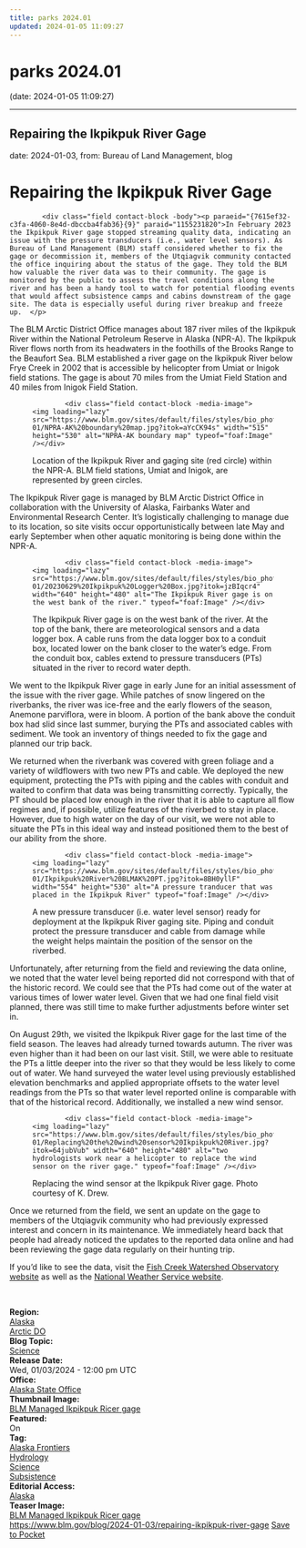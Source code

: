 ```yaml
---
title: parks 2024.01
updated: 2024-01-05 11:09:27
---
```


# parks 2024.01

(date: 2024-01-05 11:09:27)

---

## Repairing the Ikpikpuk River Gage

date: 2024-01-03, from: Bureau of Land Management, blog

<div class="field contact-block -title"><h1>Repairing the Ikpikpuk River Gage</h1></div>
      




  

            <div class="field contact-block -body"><p paraeid="{7615ef32-c3fa-4060-8e4d-dbccba4fab36}{9}" paraid="1155231820">In February 2023 the Ikpikpuk River gage stopped streaming quality data, indicating an issue with the pressure transducers (i.e., water level sensors). As Bureau of Land Management (BLM) staff considered whether to fix the gage or decommission it, members of the Utqiagvik community contacted the office inquiring about the status of the gage. They told the BLM how valuable the river data was to their community. The gage is monitored by the public to assess the travel conditions along the river and has been a handy tool to watch for potential flooding events that would affect subsistence camps and cabins downstream of the gage site. The data is especially useful during river breakup and freeze up.  </p>

<p paraeid="{577b156c-8d0c-47df-ba9a-a665d6e76d55}{212}" paraid="1260451055">The BLM Arctic District Office manages about 187 river miles of the Ikpikpuk River within the National Petroleum Reserve in Alaska (NPR-A). The Ikpikpuk River flows north from its headwaters in the foothills of the Brooks Range to the Beaufort Sea. BLM established a river gage on the Ikpikpuk River below Frye Creek in 2002 that is accessible by helicopter from Umiat or Inigok field stations. The gage is about 70 miles from the Umiat Field Station and 40 miles from Inigok Field Station. </p>

<figure role="group"><div data-embed-button="embed_image" data-entity-embed-display="view_mode:media.wysiwyg_embed" data-entity-type="media" data-entity-uuid="cb37263b-e3a3-4281-b088-01dc3232d360" data-langcode="en" data-entity-embed-display-settings="[]" class="embedded-entity"><div>
  
  




  

            <div class="field contact-block -media-image">  <img loading="lazy" src="https://www.blm.gov/sites/default/files/styles/bio_photo/public/images/2024-01/NPRA-AK%20boundary%20map.jpg?itok=aYcCK94s" width="515" height="530" alt="NPRA-AK boundary map" typeof="foaf:Image" /></div>
      
</div>
</div>
<figcaption>Location of the Ikpikpuk River and gaging site (red circle) within the NPR-A. BLM field stations, Umiat and Inigok, are represented by green circles.</figcaption></figure><p paraeid="{a1a53f25-7c48-4975-a251-b6fde374a811}{21}" paraid="1866066542">The Ikpikpuk River gage is managed by BLM Arctic District Office in collaboration with the University of Alaska, Fairbanks Water and Environmental Research Center. It’s logistically challenging to manage due to its location, so site visits occur opportunistically between late May and early September when other aquatic monitoring is being done within the NPR-A.</p>

<figure role="group"><div data-embed-button="embed_image" data-entity-embed-display="view_mode:media.wysiwyg_embed" data-entity-type="media" data-entity-uuid="c6c73755-2031-4c30-8ef5-296197753b6d" data-langcode="en" data-entity-embed-display-settings="[]" class="embedded-entity"><div>
  
  




  

            <div class="field contact-block -media-image">  <img loading="lazy" src="https://www.blm.gov/sites/default/files/styles/bio_photo/public/images/2024-01/20230629%20Ikpikpuk%20Logger%20Box.jpg?itok=jzBIqcr4" width="640" height="480" alt="The Ikpikpuk River gage is on the west bank of the river." typeof="foaf:Image" /></div>
      
</div>
</div>
<figcaption>The Ikpikpuk River gage is on the west bank of the river. At the top of the bank, there are meteorological sensors and a data logger box. A cable runs from the data logger box to a conduit box, located lower on the bank closer to the water’s edge. From the conduit box, cables extend to pressure transducers (PTs) situated in the river to record water depth.</figcaption></figure><p paraeid="{78d2545c-2ef2-4c81-b63d-952d14646403}{97}" paraid="1866066542">We went to the Ikpikpuk River gage in early June for an initial assessment of the issue with the river gage. While patches of snow lingered on the riverbanks, the river was ice-free and the early flowers of the season, Anemone parviflora, were in bloom. A portion of the bank above the conduit box had slid since last summer, burying the PTs and associated cables with sediment. We took an inventory of things needed to fix the gage and planned our trip back.   </p>

<p paraeid="{78d2545c-2ef2-4c81-b63d-952d14646403}{163}" paraid="1100428544">We returned when the riverbank was covered with green foliage and a variety of wildflowers with two new PTs and cable. We deployed the new equipment, protecting the PTs with piping and the cables with conduit and waited to confirm that data was being transmitting correctly. Typically, the PT should be placed low enough in the river that it is able to capture all flow regimes and, if possible, utilize features of the riverbed to stay in place. However, due to high water on the day of our visit, we were not able to situate the PTs in this ideal way and instead positioned them to the best of our ability from the shore. </p>

<figure role="group"><div data-embed-button="embed_image" data-entity-embed-display="view_mode:media.wysiwyg_embed" data-entity-type="media" data-entity-uuid="00585e4f-cfe9-453f-86ce-b4ede139013a" data-langcode="en" data-entity-embed-display-settings="[]" class="embedded-entity"><div>
  
  




  

            <div class="field contact-block -media-image">  <img loading="lazy" src="https://www.blm.gov/sites/default/files/styles/bio_photo/public/images/2024-01/Ikpikpuk%20River%20BLMAK%20PT.jpg?itok=8BH0yllF" width="554" height="530" alt="A pressure tranducer that was placed in the Ikpikpuk River" typeof="foaf:Image" /></div>
      
</div>
</div>
<figcaption>A new pressure transducer (i.e. water level sensor) ready for deployment at the Ikpikpuk River gaging site. Piping and conduit protect the pressure transducer and cable from damage while the weight helps maintain the position of the sensor on the riverbed.</figcaption></figure><p paraeid="{6a0bd124-a95b-456e-979e-af9527e50c36}{7}" paraid="217454340">Unfortunately, after returning from the field and reviewing the data online, we noted that the water level being reported did not correspond with that of the historic record. We could see that the PTs had come out of the water at various times of lower water level. Given that we had one final field visit planned, there was still time to make further adjustments before winter set in. </p>

<p paraeid="{6a0bd124-a95b-456e-979e-af9527e50c36}{49}" paraid="724949401">On August 29th, we visited the Ikpikpuk River gage for the last time of the field season. The leaves had already turned towards autumn. The river was even higher than it had been on our last visit. Still, we were able to resituate the PTs a little deeper into the river so that they would be less likely to come out of water. We hand surveyed the water level using previously established elevation benchmarks and applied appropriate offsets to the water level readings from the PTs so that water level reported online is comparable with that of the historical record. Additionally, we installed a new wind sensor.  </p>

<figure role="group"><div data-embed-button="embed_image" data-entity-embed-display="view_mode:media.wysiwyg_embed" data-entity-type="media" data-entity-uuid="ce998cb4-9b8b-46f8-a656-365a00878c49" data-langcode="en" data-entity-embed-display-settings="[]" class="embedded-entity"><div>
  
  




  

            <div class="field contact-block -media-image">  <img loading="lazy" src="https://www.blm.gov/sites/default/files/styles/bio_photo/public/images/2024-01/Replacing%20the%20wind%20sensor%20Ikpikpuk%20River.jpg?itok=64jubVub" width="640" height="480" alt="two hydrologists work near a helicopter to replace the wind sensor on the river gage." typeof="foaf:Image" /></div>
      
</div>
</div>
<figcaption>Replacing the wind sensor at the Ikpikpuk River gage. Photo courtesy of K. Drew.</figcaption></figure><p paraeid="{6a0bd124-a95b-456e-979e-af9527e50c36}{165}" paraid="463884885">Once we returned from the field, we sent an update on the gage to members of the Utqiagvik community who had previously expressed interest and concern in its maintenance. We immediately heard back that people had already noticed the updates to the reported data online and had been reviewing the gage data regularly on their hunting trip. </p>

<p paraeid="{6a0bd124-a95b-456e-979e-af9527e50c36}{181}" paraid="538889652">If you’d like to see the data, visit the <a href="https://ine.uaf.edu/werc/projects/npra-hydrology/ikpikpuk.aspx" target="_blank">Fish Creek Watershed Observatory website</a> as well as the <a href="https://water.weather.gov/ahps2/hydrograph.php?wfo=pafg3&gage=ikpa2" target="_blank">National Weather Service website</a>. </p>

<p paraeid="{a1a53f25-7c48-4975-a251-b6fde374a811}{198}" paraid="724949401">   </p>
</div>
      




  

  <div class="field contact-block -region">
    <div><strong>Region:</strong> </div>
          <div>
              <div><a href="https://www.blm.gov/region/alaska" hreflang="en">Alaska</a></div>
          <div><a href="https://www.blm.gov/region/arctic-do" hreflang="en">Arctic DO</a></div>
              </div>
      </div>





  

<div class="blog-topics">
    <div class="field contact-block -blog-topic">
      <div><strong>Blog Topic:</strong> </div>
                    <div class="blog-topic"><a href="https://www.blm.gov/blog-topic/science" hreflang="en">Science</a></div>
                </div>
  </div>





  

  <div class="field contact-block -release-date">
    <div><strong>Release Date:</strong> </div>
              <div><time datetime="2024-01-03T12:00:00Z">Wed, 01/03/2024 - 12:00 pm UTC</time></div>
          </div>





  

  <div class="field contact-block -office">
    <div><strong>Office:</strong> </div>
              <div><a href="https://www.blm.gov/office/alaska-state-office" hreflang="en">Alaska State Office</a></div>
          </div>





  

  <div class="field contact-block -thumbnail-image">
    <div><strong>Thumbnail Image:</strong> </div>
              <div><a href="https://www.blm.gov/media/46378/edit" hreflang="en">BLM Managed Ikpikpuk Ricer gage</a></div>
          </div>





  

  <div class="field contact-block -featured">
    <div><strong>Featured:</strong> </div>
              <div>On</div>
          </div>





  

<div class="blog-tags">
    <div class="field contact-block -tag">
      <div><strong>Tag:</strong> </div>
              <div>
                    <div><a href="https://www.blm.gov/tag/alaska-frontiers" hreflang="en">Alaska Frontiers</a></div>
              <div><a href="https://www.blm.gov/tag/hydrology" hreflang="en">Hydrology</a></div>
              <div><a href="https://www.blm.gov/tag/science" hreflang="en">Science</a></div>
              <div><a href="https://www.blm.gov/tag/subsistence" hreflang="en">Subsistence</a></div>
                    </div>
          </div>
  </div>





  

  <div class="field contact-block -editorial-access">
    <div><strong>Editorial Access:</strong> </div>
          <div>
              <div><a href="https://www.blm.gov/editorial-access/alaska" hreflang="en">Alaska</a></div>
              </div>
      </div>





  

  <div class="field contact-block -teaser-image">
    <div><strong>Teaser Image:</strong> </div>
              <div><a href="https://www.blm.gov/media/46378/edit" hreflang="en">BLM Managed Ikpikpuk Ricer gage</a></div>
          </div>

<span class="feed-item-link">
<a href="https://www.blm.gov/blog/2024-01-03/repairing-ikpikpuk-river-gage">https://www.blm.gov/blog/2024-01-03/repairing-ikpikpuk-river-gage</a> <a href="https://getpocket.com/save" class="pocket-btn" data-lang="en" data-save-url="https://www.blm.gov/blog/2024-01-03/repairing-ikpikpuk-river-gage">Save to Pocket</a>
</span>



<script type="text/javascript">!function(d,i){if(!d.getElementById(i)){var j=d.createElement("script");j.id=i;j.src="https://widgets.getpocket.com/v1/j/btn.js?v=1";var w=d.getElementById(i);d.body.appendChild(j);}}(document,"pocket-btn-js");</script>


